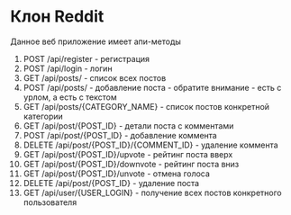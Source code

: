 # Клон Reddit

Данное веб приложение имеет апи-методы

1) POST /api/register - регистрация
2) POST /api/login - логин
3) GET /api/posts/ - список всех постов
4) POST /api/posts/ - добавление поста - обратите внимание - есть с урлом, а есть с текстом
5) GET /api/posts/{CATEGORY_NAME} - список постов конкретной категории
6) GET /api/post/{POST_ID} - детали поста с комментами
7) POST /api/post/{POST_ID} - добавление коммента
8) DELETE /api/post/{POST_ID}/{COMMENT_ID} - удаление коммента
9) GET /api/post/{POST_ID}/upvote - рейтинг поста вверх
10) GET /api/post/{POST_ID}/downvote - рейтинг поста вниз
11) GET /api/post/{POST_ID}/unvote - отмена голоса
12) DELETE /api/post/{POST_ID} - удаление поста
13) GET /api/user/{USER_LOGIN} - получение всех постов конкретного пользователя
